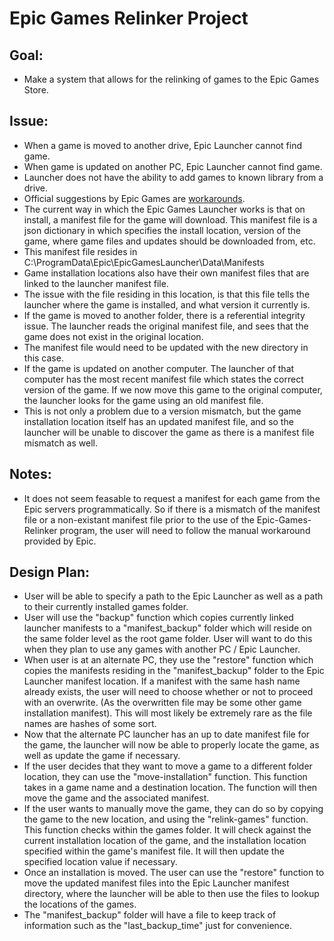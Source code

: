 # Epic Games Relinker Project

## Goal:
- Make a system that allows for the relinking of games to the Epic Games Store.

## Issue:
- When a game is moved to another drive, Epic Launcher cannot find game.
- When game is updated on another PC, Epic Launcher cannot find game.
- Launcher does not have the ability to add games to known library from a drive.
- Official suggestions by Epic Games are [workarounds](https://www.epicgames.com/help/en-US/c-Category_EpicGamesStore/c-EpicGamesStore_LauncherSupport/can-the-epic-games-launcher-detect-previously-installed-games-a000084800). 
- The current way in which the Epic Games Launcher works is that on install,
a manifest file for the game will download. This manifest file is a json dictionary in
which specifies the install location, version of the game, where game files and updates
should be downloaded from, etc. 
- This manifest file resides in C:\ProgramData\Epic\EpicGamesLauncher\Data\Manifests
- Game installation locations also have their own manifest files that are linked to the launcher
manifest file.
- The issue with the file residing in this location, is that this file tells the launcher where
the game is installed, and what version it currently is.
- If the game is moved to another folder, there is a referential integrity issue. The launcher
reads the original manifest file, and sees that the game does not exist in the original location.
- The manifest file would need to be updated with the new directory in this case.
- If the game is updated on another computer. The launcher of that computer has the most recent
manifest file which states the correct version of the game. If we now move this game to the
original computer, the launcher looks for the game using an old manifest file.
- This is not only a problem due to a version mismatch, but the game installation location itself
has an updated manifest file, and so the launcher will be unable to discover the game as there
is a manifest file mismatch as well. 

## Notes:
- It does not seem feasable to request a manifest for each game from the Epic servers programmatically.
So if there is a mismatch of the manifest file or a non-existant manifest file prior to the
use of the Epic-Games-Relinker program, the user will need to follow the manual workaround provided
by Epic.

## Design Plan:
- User will be able to specify a path to the Epic Launcher as well as a path to 
their currently installed games folder.
- User will use the "backup" function which copies currently linked launcher manifests 
to a "manifest_backup" folder which will reside on the same folder level as the 
root game folder. User will want to do this when they plan to use any games with 
another PC / Epic Launcher.
- When user is at an alternate PC, they use the "restore" function which copies
the manifests residing in the "manifest_backup" folder to the Epic Launcher manifest location.
If a manifest with the same hash name already exists, the user will need to choose whether or not
to proceed with an overwrite. (As the overwritten file may be some other game installation manifest).
This will most likely be extremely rare as the file names are hashes of some sort.
- Now that the alternate PC launcher has an up to date manifest file for the game, the launcher
will now be able to properly locate the game, as well as update the game if necessary.
- If the user decides that they want to move a game to a different folder location, they can use
the "move-installation" function. This function takes in a game name and a destination location.
The function will then move the game and the associated manifest.
- If the user wants to manually move the game, they can do so by copying the game to the new location,
and using the "relink-games" function. This function checks within the games folder. It will
check against the current installation location of the game, and the installation location
specified within the game's manifest file. It will then update the specified location value
if necessary.
- Once an installation is moved. The user can use the "restore" function to move the updated
manifest files into the Epic Launcher manifest directory, where the launcher will be able to then
use the files to lookup the locations of the games.
- The "manifest_backup" folder will have a file to keep track of information such as
the "last_backup_time" just for convenience.